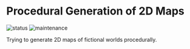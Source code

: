 # Procedural Generation of 2D Maps
![status](https://img.shields.io/badge/status-unfinished-orange) ![maintenance](https://img.shields.io/badge/maintenance-not--actively--maintained-lightgrey)

Trying to generate 2D maps of fictional worlds procedurally.

